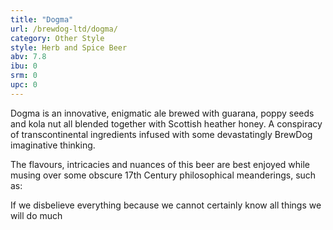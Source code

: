 ```yaml
---
title: "Dogma"
url: /brewdog-ltd/dogma/
category: Other Style
style: Herb and Spice Beer
abv: 7.8
ibu: 0
srm: 0
upc: 0
---
```

Dogma is an innovative, enigmatic ale brewed with guarana, poppy seeds and kola nut all blended together with Scottish heather honey. A conspiracy of transcontinental ingredients infused with some devastatingly BrewDog imaginative thinking.

The flavours, intricacies and nuances of this beer are best enjoyed while musing over some obscure 17th Century philosophical meanderings, such as:

If we disbelieve everything because we cannot certainly know all things we will do much
